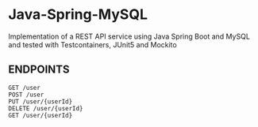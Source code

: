 # Java-Spring-MySQL
Implementation of a REST API service using Java Spring Boot and MySQL and tested with Testcontainers, JUnit5 and Mockito

## ENDPOINTS
    GET /user
    POST /user
    PUT /user/{userId}
    DELETE /user/{userId}
    GET /user/{userId}

